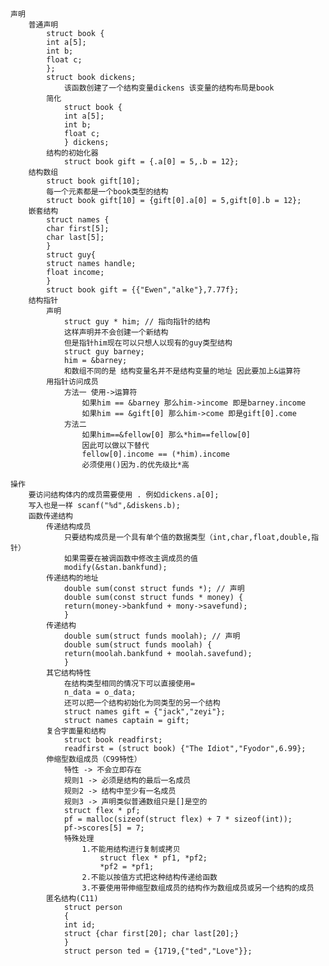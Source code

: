 	声明
		普通声明
			struct book {
			int a[5];
			int b;
			float c;
			};
			struct book dickens;
				该函数创建了一个结构变量dickens 该变量的结构布局是book
			简化
				struct book {
				int a[5];
				int b;
				float c;
				} dickens;
			结构的初始化器
				struct book gift = {.a[0] = 5,.b = 12};
		结构数组
			struct book gift[10];
			每一个元素都是一个book类型的结构
			struct book gift[10] = {gift[0].a[0] = 5,gift[0].b = 12};
		嵌套结构
			struct names {
			char first[5];
			char last[5];
			}
			struct guy{
			struct names handle;
			float income;
			}
			struct book gift = {{"Ewen","alke"},7.77f};
		结构指针
			声明
				struct guy * him; // 指向指针的结构
				这样声明并不会创建一个新结构 
				但是指针him现在可以只想人以现有的guy类型结构
				struct guy barney;
				him = &barney;
				和数组不同的是 结构变量名并不是结构变量的地址 因此要加上&运算符
			用指针访问成员
				方法一 使用->运算符
					如果him == &barney 那么him->income 即是barney.income
					如果him == &gift[0] 那么him->come 即是gift[0].come
				方法二 
					如果him==&fellow[0] 那么*him==fellow[0]
					因此可以做以下替代
					fellow[0].income == (*him).income
					必须使用()因为.的优先级比*高
			
	操作
		要访问结构体内的成员需要使用 . 例如dickens.a[0];
		写入也是一样 scanf("%d",&diskens.b);
		函数传递结构
			传递结构成员
				只要结构成员是一个具有单个值的数据类型（int,char,float,double,指针）
				如果需要在被调函数中修改主调成员的值
				modify(&stan.bankfund);
			传递结构的地址
				double sum(const struct funds *); // 声明
				double sum(const struct funds * money) {
				return(money->bankfund + mony->savefund);
				}
			传递结构
				double sum(struct funds moolah); // 声明
				double sum(struct funds moolah) {
				return(moolah.bankfund + moolah.savefund);
				}
			其它结构特性
				在结构类型相同的情况下可以直接使用=
				n_data = o_data;
				还可以把一个结构初始化为同类型的另一个结构
				struct names gift = {"jack","zeyi"};
				struct names captain = gift;
			复合字面量和结构
				struct book readfirst;
				readfirst = (struct book) {"The Idiot","Fyodor",6.99};
			伸缩型数组成员（C99特性）
				特性 -> 不会立即存在
				规则1 -> 必须是结构的最后一名成员
				规则2 -> 结构中至少有一名成员
				规则3 -> 声明类似普通数组只是[]是空的
				struct flex * pf;
				pf = malloc(sizeof(struct flex) + 7 * sizeof(int));
				pf->scores[5] = 7;
				特殊处理
					1.不能用结构进行复制或拷贝
						struct flex * pf1, *pf2;
						*pf2 = *pf1;
					2.不能以按值方式把这种结构传递给函数
					3.不要使用带伸缩型数组成员的结构作为数组成员或另一个结构的成员
			匿名结构(C11)
				struct person
				{
				int id;
				struct {char first[20]; char last[20];}
				}
				struct person ted = {1719,{"ted","Love"}};
			